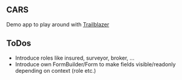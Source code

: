 
## CARS

Demo app to play around with [Trailblazer](https://github.com/apotonick/trailblazer) 

## ToDos

  * Introduce roles like insured, surveyor, broker, ...
  * Introduce own FormBuilder/Form to make fields visible/readonly depending on context (role etc.)
